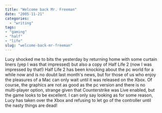 ```yaml
---
title: "Welcome back Mr. Freeman"
date: "2005-11-21"
categories:
  - "writing"
tags:
- "gaming"
- "half"
- "life"
slug: "welcome-back-mr-freeman"
---
```


 <!-- [![HalfLife 2][image-1]][1] -->
Lucy shocked me to bits the yesterday by returning home with some curtain liners (yep I was that impressed) but also a copy of Half Life 2 (now I was impressed by that!)
Half Life 2 has been knocking about the pc world for a while now and is no doubt last month's news, but for those of us who enjoy the pleasures of a Mac can only wait until it was released on the Xbox.
Of course, the graphics are not as good as the pc version and there is no multi-player option, strange given that Counterstrike was Live enabled, but the game looks to be excellent. I can only say looking as for some reason, Lucy has taken over the Xbox and refusing to let go of the controller until the nasty things are dead!
